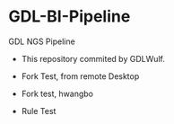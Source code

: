 # GDL-BI-Pipeline
GDL NGS Pipeline

- This repository commited by GDLWulf.



- Fork Test, from remote Desktop
- Fork test, hwangbo
- Rule Test
